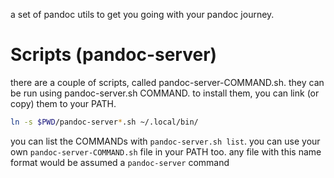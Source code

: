 a set of pandoc utils to get you going with your pandoc journey.

# Scripts (pandoc-server)
there are a couple of scripts, called pandoc-server-COMMAND.sh. they can be run
using pandoc-server.sh COMMAND. to install them, you can link (or copy) them to
your PATH.

```bash
ln -s $PWD/pandoc-server*.sh ~/.local/bin/
```

you can list the COMMANDs with `pandoc-server.sh list`. you can use your own
`pandoc-server-COMMAND.sh` file in your PATH too. any file with this name format
would be assumed a `pandoc-server` command
